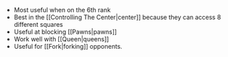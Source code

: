 - Most useful when on the 6th rank
- Best in the [[Controlling The Center|center]] because they can access 8 different squares
- Useful at blocking [[Pawns|pawns]]
- Work well with [[Queen|queens]]
- Useful for [[Fork|forking]] opponents.
